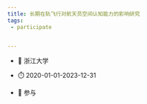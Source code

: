 ```yaml
---
title: 长期在轨飞行对航天员空间认知能力的影响研究
tags:
 - participate

  
---
```

- :notebook: 浙江大学

- :stopwatch: 2020-01-01-2023-12-31

- :boy: 参与